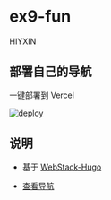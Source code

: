 # ex9-fun
HIYXIN


## 部署自己的导航

一键部署到 Vercel

[![deploy](https://camo.githubusercontent.com/5e471e99e8e022cf454693e38ec843036ec6301e27ee1e1fa10325b1cb720584/68747470733a2f2f76657263656c2e636f6d2f627574746f6e)](https://vercel.com/new/clone?repository-url=https://github.com/Krcim/e9x-fun)

## 说明

- 基于 [WebStack-Hugo](https://github.com/shenweiyan/WebStack-Hugo)

- [查看导航](/data/webstack.yml)
